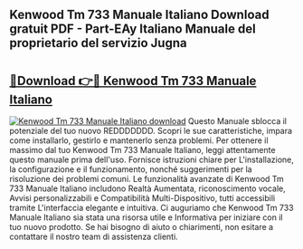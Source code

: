 ## Kenwood Tm 733 Manuale Italiano Download gratuit PDF - Part-EAy Italiano Manuale del proprietario del servizio Jugna

# <h2><a href="http://dffyho.blite.top/?on=Kenwood+Tm+733+Manuale+Italiano">🔗Download 👉🔴 Kenwood Tm 733 Manuale Italiano</a></h2>

[![Kenwood Tm 733 Manuale Italiano download](https://i.imgur.com/lujVjoI.png)](http://dffyho.blite.top/?on=Kenwood+Tm+733+Manuale+Italiano)
Questo Manuale sblocca il potenziale del tuo nuovo REDDDDDDD. Scopri le sue caratteristiche, impara come installarlo, gestirlo e mantenerlo senza problemi. Per ottenere il massimo dal tuo Kenwood Tm 733 Manuale Italiano, leggi attentamente questo manuale prima dell'uso. Fornisce istruzioni chiare per L'installazione, la configurazione e il funzionamento, nonché suggerimenti per la risoluzione dei problemi comuni. Le funzionalità avanzate di Kenwood Tm 733 Manuale Italiano includono Realtà Aumentata, riconoscimento vocale, Avvisi personalizzabili e Compatibilità Multi-Dispositivo, tutti accessibili tramite L'interfaccia elegante e intuitiva. Ci auguriamo che Kenwood Tm 733 Manuale Italiano sia stata una risorsa utile e Informativa per iniziare con il tuo nuovo prodotto. Se hai bisogno di aiuto o chiarimenti, non esitare a contattare il nostro team di assistenza clienti.
